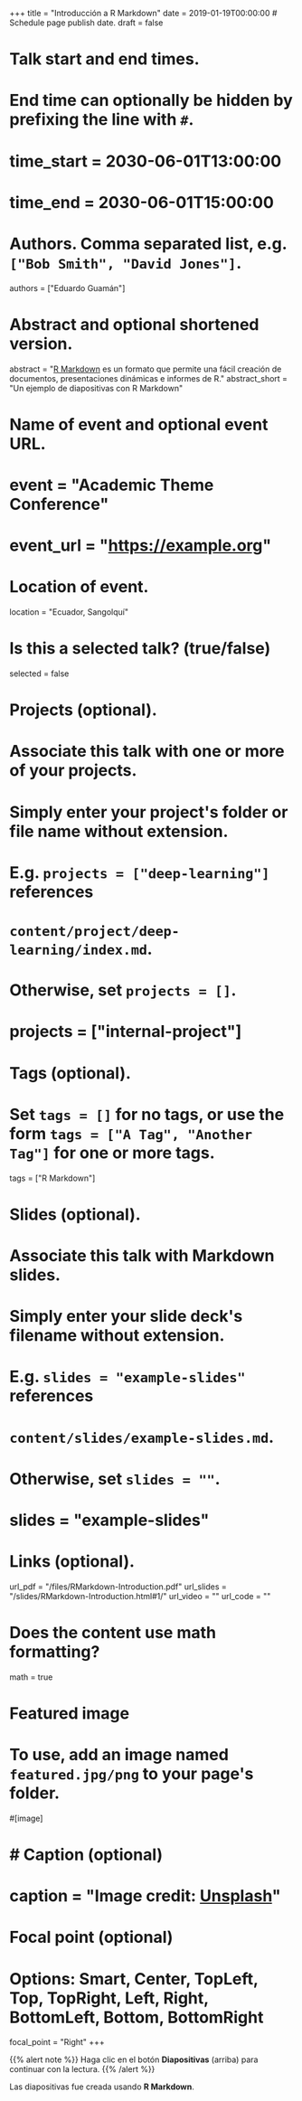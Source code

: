 +++
title = "Introducción a R Markdown"
date = 2019-01-19T00:00:00  # Schedule page publish date.
draft = false

# Talk start and end times.
#   End time can optionally be hidden by prefixing the line with `#`.
# time_start = 2030-06-01T13:00:00
# time_end = 2030-06-01T15:00:00

# Authors. Comma separated list, e.g. `["Bob Smith", "David Jones"]`.
authors = ["Eduardo Guamán"]

# Abstract and optional shortened version.
abstract = "[R Markdown](https://rmarkdown.rstudio.com/) es un formato que permite una fácil creación de documentos, presentaciones dinámicas e informes de R."
abstract_short = "Un ejemplo de diapositivas con R Markdown"

# Name of event and optional event URL.
# event = "Academic Theme Conference"
# event_url = "https://example.org"

# Location of event.
location = "Ecuador, Sangolquí"

# Is this a selected talk? (true/false)
selected = false

# Projects (optional).
#   Associate this talk with one or more of your projects.
#   Simply enter your project's folder or file name without extension.
#   E.g. `projects = ["deep-learning"]` references 
#   `content/project/deep-learning/index.md`.
#   Otherwise, set `projects = []`.
# projects = ["internal-project"]

# Tags (optional).
#   Set `tags = []` for no tags, or use the form `tags = ["A Tag", "Another Tag"]` for one or more tags.
tags = ["R Markdown"]

# Slides (optional).
#   Associate this talk with Markdown slides.
#   Simply enter your slide deck's filename without extension.
#   E.g. `slides = "example-slides"` references 
#   `content/slides/example-slides.md`.
#   Otherwise, set `slides = ""`.
# slides = "example-slides"

# Links (optional).
url_pdf = "/files/RMarkdown-Introduction.pdf"
url_slides = "/slides/RMarkdown-Introduction.html#1/"
url_video = ""
url_code = ""

# Does the content use math formatting?
math = true

# Featured image
# To use, add an image named `featured.jpg/png` to your page's folder. 
#[image]
#  # Caption (optional)
#  caption = "Image credit: [**Unsplash**](https://unsplash.com/photos/bzdhc5b3Bxs)"

  # Focal point (optional)
  # Options: Smart, Center, TopLeft, Top, TopRight, Left, Right, BottomLeft, Bottom, BottomRight
  focal_point = "Right"
+++

{{% alert note %}}
Haga clic en el botón **Diapositivas** (arriba) para continuar con la lectura.
{{% /alert %}}

Las diapositivas fue creada usando __R Markdown__.
